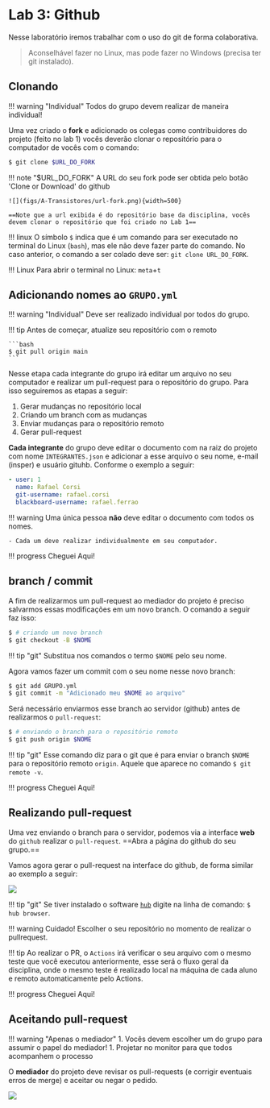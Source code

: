 # Lab 3: Github

Nesse laboratório iremos trabalhar com o uso do git de forma colaborativa.

> Aconselhável fazer no Linux, mas pode fazer no Windows (precisa ter git instalado).

## Clonando

!!! warning "Individual"
    Todos do grupo devem realizar de maneira individual!

Uma vez criado o **fork** e adicionado os colegas como contribuidores do projeto (feito no lab 1) vocês deverão clonar o repositório para o computador de vocês com o comando:

``` bash
$ git clone $URL_DO_FORK
```

!!! note "$URL_DO_FORK"
    A URL do seu fork pode ser obtida pelo botão 'Clone or Download' do github
    
    ![](figs/A-Transistores/url-fork.png){width=500}
    
    ==Note que a url exibida é do repositório base da disciplina, vocês
    devem clonar o repositório que foi criado no Lab 1==
    
!!! linux 
    O símbolo `$` indica que é um comando para ser executado no 
    terminal do Linux (`bash`), mas ele não deve fazer parte do comando.
    No caso anterior, o comando a ser colado deve ser: `git clone URL_DO_FORK`.
    
!!! Linux
    Para abrir o terminal no Linux: `meta`+`t` 

## Adicionando nomes ao `GRUPO.yml`

!!! warning "Individual"
    Deve ser realizado individual por todos do grupo.

!!! tip
    Antes de começar, atualize seu repositório com o remoto
    
    ```bash
    $ git pull origin main
    ```
    
Nesse etapa cada integrante do grupo irá editar um arquivo no seu computador e realizar um pull-request para o repositório do grupo. Para isso seguiremos as etapas a seguir:

1. Gerar mudanças no repositório local
1. Criando um branch com as mudanças 
1. Enviar mudanças para o repositório remoto
1. Gerar pull-request

**Cada integrante** do grupo deve editar o documento com na raiz do projeto com nome `INTEGRANTES.json` 
e adicionar a esse arquivo o seu nome, e-mail (insper) e usuário gituhb. Conforme o exemplo a seguir:

``` yml
- user: 1
  name: Rafael Corsi
  git-username: rafael.corsi
  blackboard-username: rafael.ferrao
```

!!! warning 
    Uma única pessoa **não** deve editar o documento com todos os nomes.
    
    - Cada um deve realizar individualmente em seu computador.

!!! progress 
    Cheguei Aqui!

## branch / commit

A fim de realizarmos um pull-request ao mediador do projeto é preciso salvarmos essas modificações em um novo branch. O comando a seguir faz isso:

``` bash
$ # criando um novo branch
$ git checkout -B $NOME
```

!!! tip "git"
    Substitua nos comandos o termo `$NOME` pelo seu nome.

Agora vamos fazer um commit com o seu nome nesse novo branch:

``` bash
$ git add GRUPO.yml
$ git commit -m "Adicionado meu $NOME ao arquivo"
```

Será necessário enviarmos esse branch ao servidor (github) antes de realizarmos o `pull-request`:

``` bash
$ # enviando o branch para o repositório remoto
$ git push origin $NOME
```

!!! tip "git"
    Esse comando diz para o git que é para enviar o branch `$NOME` 
    para o repositório remoto `origin`. Aquele que aparece no comando `$ git remote -v`.

!!! progress 
    Cheguei Aqui!

## Realizando pull-request

Uma vez enviando o branch para o servidor, podemos via a interface **web** do `github` realizar o `pull-request`. ==Abra a página do github do seu grupo.== 

Vamos agora gerar o pull-request na interface do github, de forma similar ao exemplo a seguir:

![](figs/B-CI/pullrequest.gif)

!!! tip "git"
    Se tiver instalado o software [`hub`](https://github.com/github/hub) digite na linha de comando: `$ hub browser`.

!!! warning
    Cuidado! Escolher o seu repositório no momento de realizar o pullrequest.

!!! tip
    Ao realizar o PR, o `Actions` irá verificar o seu arquivo com o mesmo teste que você executou anteriormente, esse será o fluxo geral da disciplina, onde o mesmo teste é realizado local na máquina de cada aluno e remoto automaticamente pelo Actions.

!!! progress 
    Cheguei Aqui!

## Aceitando pull-request

!!! warning "Apenas o mediador"
    1. Vocês devem escolher um do grupo para assumir o papel do mediador!
    1. Projetar no monitor para que todos acompanhem o processo

O **mediador** do projeto deve revisar os pull-requests (e corrigir eventuais erros de merge) 
e aceitar ou negar o pedido. 

![](figs/B-CI/pullrequest-accept.gif)

